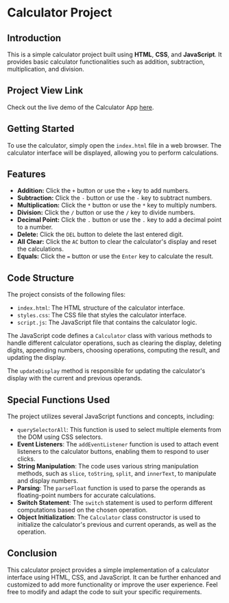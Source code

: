 # Calculator Project

## Introduction

<p>This is a simple calculator project built using <strong>HTML</strong>, <strong>CSS</strong>, and <strong>JavaScript</strong>. It provides basic calculator functionalities such as addition, subtraction, multiplication, and division.</p>

## Project View Link

<p>Check out the live demo of the Calculator App <a href="https://thebishalprasad.github.io/Calculator/" target="_blank">here</a>.</p>

## Getting Started

<p>To use the calculator, simply open the <code>index.html</code> file in a web browser. The calculator interface will be displayed, allowing you to perform calculations.</p>

## Features

<ul>
  <li><strong>Addition:</strong> Click the <code>+</code> button or use the <code>+</code> key to add numbers.</li>
  <li><strong>Subtraction:</strong> Click the <code>-</code> button or use the <code>-</code> key to subtract numbers.</li>
  <li><strong>Multiplication:</strong> Click the <code>*</code> button or use the <code>*</code> key to multiply numbers.</li>
  <li><strong>Division:</strong> Click the <code>/</code> button or use the <code>/</code> key to divide numbers.</li>
  <li><strong>Decimal Point:</strong> Click the <code>.</code> button or use the <code>.</code> key to add a decimal point to a number.</li>
  <li><strong>Delete:</strong> Click the <code>DEL</code> button to delete the last entered digit.</li>
  <li><strong>All Clear:</strong> Click the <code>AC</code> button to clear the calculator's display and reset the calculations.</li>
  <li><strong>Equals:</strong> Click the <code>=</code> button or use the <code>Enter</code> key to calculate the result.</li>
</ul>

## Code Structure

<p>The project consists of the following files:</p>

<ul>
  <li><code>index.html</code>: The HTML structure of the calculator interface.</li>
  <li><code>styles.css</code>: The CSS file that styles the calculator interface.</li>
  <li><code>script.js</code>: The JavaScript file that contains the calculator logic.</li>
</ul>

<p>The JavaScript code defines a <code>Calculator</code> class with various methods to handle different calculator operations, such as clearing the display, deleting digits, appending numbers, choosing operations, computing the result, and updating the display.</p>

<p>The <code>updateDisplay</code> method is responsible for updating the calculator's display with the current and previous operands.</p>

## Special Functions Used

<p>The project utilizes several JavaScript functions and concepts, including:</p>

<ul>
  <li><code>querySelectorAll</code>: This function is used to select multiple elements from the DOM using CSS selectors.</li>
  <li><strong>Event Listeners</strong>: The <code>addEventListener</code> function is used to attach event listeners to the calculator buttons, enabling them to respond to user clicks.</li>
  <li><strong>String Manipulation</strong>: The code uses various string manipulation methods, such as <code>slice</code>, <code>toString</code>, <code>split</code>, and <code>innerText</code>, to manipulate and display numbers.</li>
  <li><strong>Parsing</strong>: The <code>parseFloat</code> function is used to parse the operands as floating-point numbers for accurate calculations.</li>
  <li><strong>Switch Statement</strong>: The <code>switch</code> statement is used to perform different computations based on the chosen operation.</li>
  <li><strong>Object Initialization</strong>: The <code>Calculator</code> class constructor is used to initialize the calculator's previous and current operands, as well as the operation.</li>
</ul>

## Conclusion

<p>This calculator project provides a simple implementation of a calculator interface using HTML, CSS, and JavaScript. It can be further enhanced and customized to add more functionality or improve the user experience. Feel free to modify and adapt the code to suit your specific requirements.</p>
